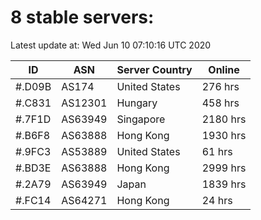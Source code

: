 # 8 stable servers:

Latest update at: Wed Jun 10 07:10:16 UTC 2020

| ID | ASN | Server Country | Online |
| -- | --- | -------------- | ------ |
| #.D09B | AS174 | United States | 276 hrs |
| #.C831 | AS12301 | Hungary | 458 hrs |
| #.7F1D | AS63949 | Singapore | 2180 hrs |
| #.B6F8 | AS63888 | Hong Kong | 1930 hrs |
| #.9FC3 | AS53889 | United States | 61 hrs |
| #.BD3E | AS63888 | Hong Kong | 2999 hrs |
| #.2A79 | AS63949 | Japan | 1839 hrs |
| #.FC14 | AS64271 | Hong Kong | 24 hrs |

